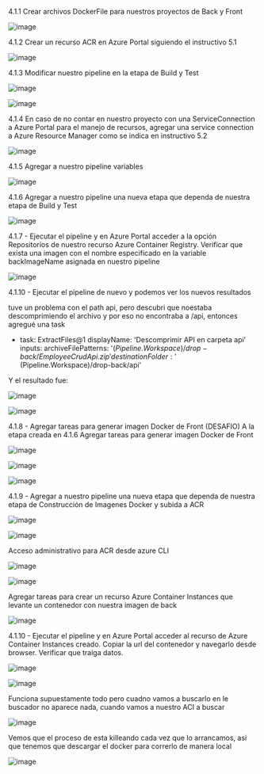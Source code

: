 4.1.1 Crear archivos DockerFile para nuestros proyectos de Back y Front

![image](https://github.com/user-attachments/assets/45a83199-0346-4c0c-ac49-468658230b31)


4.1.2 Crear un recurso ACR en Azure Portal siguiendo el instructivo 5.1

![image](https://github.com/user-attachments/assets/ea905c1b-4f50-486b-853b-454ecfc0670a)


4.1.3 Modificar nuestro pipeline en la etapa de Build y Test

![image](https://github.com/user-attachments/assets/f198c68b-dc39-4b7b-924a-826f44e420af)

![image](https://github.com/user-attachments/assets/bd899164-2620-4cc5-bd82-bfacad90089d)

4.1.4 En caso de no contar en nuestro proyecto con una ServiceConnection a Azure Portal para el manejo de recursos, agregar una service connection a Azure Resource Manager como se indica en instructivo 5.2

![image](https://github.com/user-attachments/assets/5db5901f-e1c6-4475-9aae-45cbfaa44d7b)

4.1.5 Agregar a nuestro pipeline variables

![image](https://github.com/user-attachments/assets/46b365dc-d667-4cfe-9fb1-54b083db7bdc)

4.1.6 Agregar a nuestro pipeline una nueva etapa que dependa de nuestra etapa de Build y Test

![image](https://github.com/user-attachments/assets/6c0f6a24-5013-41c3-8396-c7ea1f0e8b92)

4.1.7 - Ejecutar el pipeline y en Azure Portal acceder a la opción Repositorios de nuestro recurso Azure Container Registry. Verificar que exista una imagen con el nombre especificado en la variable backImageName asignada en nuestro pipeline

![image](https://github.com/user-attachments/assets/ea79c97c-994a-4795-a08c-936f3b3970ee)


4.1.10 - Ejecutar el pipeline de nuevo y podemos ver los nuevos resultados

tuve un problema con el path api, pero descubri que noestaba descomprimiendo el archivo y por eso no encontraba a /api, entonces agregué una task

- task: ExtractFiles@1
  displayName: 'Descomprimir API en carpeta api'
  inputs:
    archiveFilePatterns: '$(Pipeline.Workspace)/drop-back/EmployeeCrudApi.zip'
    destinationFolder: '$(Pipeline.Workspace)/drop-back/api'

Y el resultado fue:

![image](https://github.com/user-attachments/assets/3fee5a9b-7eab-4772-afdd-b0c5b9f9a625)

![image](https://github.com/user-attachments/assets/acddbe31-baca-4f74-86a8-b2b7481a8be0)

4.1.8 - Agregar tareas para generar imagen Docker de Front (DESAFIO)
A la etapa creada en 4.1.6 Agregar tareas para generar imagen Docker de Front

![image](https://github.com/user-attachments/assets/75fcb3bb-5ff3-41b2-a4bb-e285d024a3d5)

![image](https://github.com/user-attachments/assets/239af781-4863-4e69-a8e5-9c039dcce81a)

![image](https://github.com/user-attachments/assets/a0db2e0f-5b44-496a-a84d-cbadaa896fc5)


4.1.9 - Agregar a nuestro pipeline una nueva etapa que dependa de nuestra etapa de Construcción de Imagenes Docker y subida a ACR

![image](https://github.com/user-attachments/assets/c8f4d648-ad1a-49a7-83aa-961c57c8dca1)

![image](https://github.com/user-attachments/assets/cc44dd6b-a160-40fd-8cbb-61b8ba318e88)



Acceso administrativo para ACR desde azure CLI

![image](https://github.com/user-attachments/assets/bf732102-5fce-4d44-adeb-be0d74536517)

![image](https://github.com/user-attachments/assets/9da3b223-f104-4ecc-a6ed-01ab0fe482a7)


Agregar tareas para crear un recurso Azure Container Instances que levante un contenedor con nuestra imagen de back

![image](https://github.com/user-attachments/assets/5ca5b5b9-2fed-4675-a0be-d392a506d68d)

4.1.10 - Ejecutar el pipeline y en Azure Portal acceder al recurso de Azure Container Instances creado. Copiar la url del contenedor y navegarlo desde browser. Verificar que traiga datos.

![image](https://github.com/user-attachments/assets/75ebbb22-ac55-4c42-a5eb-1e134bf69c95)

![image](https://github.com/user-attachments/assets/c7e02af7-ca02-492b-a58e-54c054c66c25)

Funciona supuestamente todo pero cuadno vamos a buscarlo en le buscador no aparece nada, cuando vamos a nuestro ACI a buscar 

![image](https://github.com/user-attachments/assets/ed840841-e088-4918-9ccb-dc5e259abd57)

Vemos que el proceso de esta killeando cada vez que lo arrancamos, asi que tenemos que descargar el docker para correrlo de manera local

![image](https://github.com/user-attachments/assets/f61ff376-e8e3-4a08-b5cf-e96c1571a73d)


